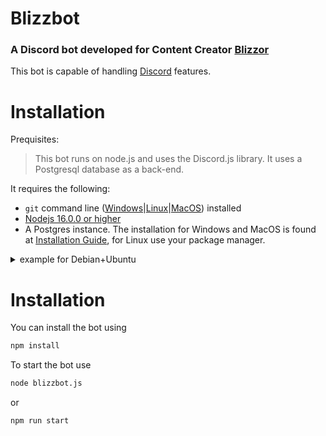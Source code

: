 # Blizzbot
### A Discord bot developed for Content Creator [Blizzor](https://blizzor.de)

This bot is capable of handling [Discord](https://discord.com) features.

# Installation
Prequisites:
> This bot runs on node.js and uses the Discord.js library.  It uses a Postgresql database as a back-end.

It requires the following: 

- `git` command line ([Windows](https://git-scm.com/download/win)|[Linux](https://git-scm.com/book/en/v2/Getting-Started-Installing-Git)|[MacOS](https://git-scm.com/download/mac)) installed
- [Nodejs 16.0.0 or higher](http://nodejs.org/)
- A Postgres instance. The installation for Windows and MacOS is found at [Installation Guide](https://www.enterprisedb.com/downloads/postgres-postgresql-downloads), for Linux use your package manager.
<details>
<summary>example for Debian+Ubuntu</summary>

```zsh
# Create the file repository configuration:
sudo sh -c 'echo "deb http://apt.postgresql.org/pub/repos/apt $(lsb_release -cs)-pgdg main" > /etc/apt/sources.list.d/pgdg.list'

# Import the repository signing key:
wget --quiet -O - https://www.postgresql.org/media/keys/ACCC4CF8.asc | sudo apt-key add -

# Update the package lists:
sudo apt-get update

# Install the latest version of PostgreSQL.
# If you want a specific version, use 'postgresql-12' or similar instead of 'postgresql':
sudo apt-get -y install postgresql
```
</details>

# Installation
You can install the bot using
```sh
npm install
```
To start the bot use
```sh
node blizzbot.js
```
or
```sh
npm run start
```

